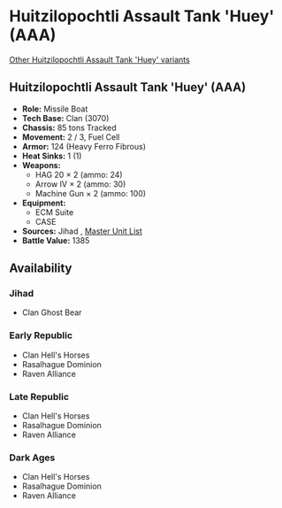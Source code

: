# Huitzilopochtli Assault Tank 'Huey' (AAA) 

[Other Huitzilopochtli Assault Tank 'Huey' variants](../huitzilopochtli_assault_tank_huey.md) 

## Huitzilopochtli Assault Tank 'Huey' (AAA) 

- **Role:** Missile Boat 
- **Tech Base:** Clan (3070) 
- **Chassis:** 85 tons Tracked 
- **Movement:** 2 / 3, Fuel Cell 
- **Armor:** 124 (Heavy Ferro Fibrous) 
- **Heat Sinks:** 1 (1) 
- **Weapons:** 
  - HAG 20 × 2 (ammo: 24) 
  - Arrow IV × 2 (ammo: 30) 
  - Machine Gun × 2 (ammo: 100) 
- **Equipment:** 
  - ECM Suite 
  - CASE 
- **Sources:** Jihad , [Master Unit List](http://masterunitlist.info/Unit/Details/1550/huitzilopochtli-assault-tank-huey-aaa) 
- **Battle Value:** 1385 

## Availability 

### Jihad 

- Clan Ghost Bear 

### Early Republic 

- Clan Hell's Horses 
- Rasalhague Dominion 
- Raven Alliance 

### Late Republic 

- Clan Hell's Horses 
- Rasalhague Dominion 
- Raven Alliance 

### Dark Ages 

- Clan Hell's Horses 
- Rasalhague Dominion 
- Raven Alliance 

